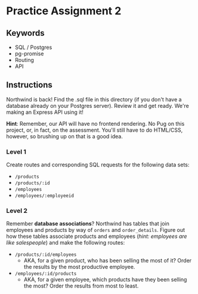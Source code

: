 # Practice Assignment 2

## Keywords

* SQL / Postgres
* pg-promise
* Routing
* API

## Instructions

Northwind is back! Find the .sql file in this directory (if you don't have
a database already on your Postgres server). Review it and get ready. We're
making an Express API using it!

**Hint**: Remember, our API will have no frontend rendering. No Pug on this
project, or, in fact, on the assessment. You'll still have to do HTML/CSS,
however, so brushing up on that is a good idea.

### Level 1

Create routes and corresponding SQL requests for the following data sets:

* `/products`
* `/products/:id`
* `/employees`
* `/employees/:employeeid`

### Level 2

Remember **database associations**? Northwind has tables that join employees
and products by way of `orders` and `order_details`. Figure out how these
tables associate products and employees (*hint: employees are like salespeople*)
and make the following routes:

* `/products/:id/employees`
  - AKA, for a given product, who has been selling the most of it? Order
  the results by the most productive employee.
* `/employees/:id/products`
  - AKA, for a given employee, which products have they been selling the most?
  Order the results from most to least.
